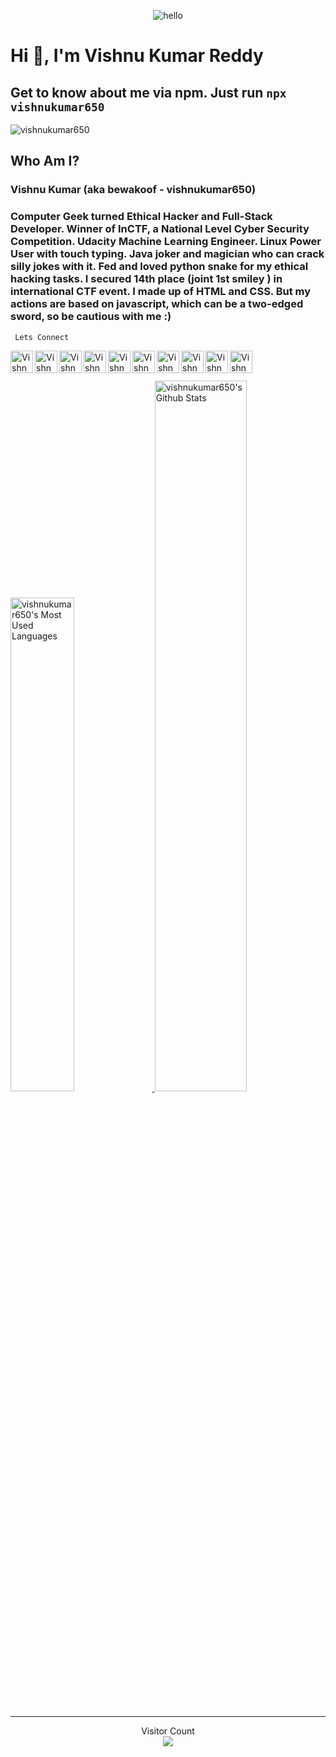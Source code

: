 <p align="center"> <img src="https://raw.githubusercontent.com/vishnukumar650/vishnukumar650/master/img/hello.gif" alt="hello" /> </p>

# Hi 👋, I'm Vishnu Kumar Reddy

## **Get to know about me via npm. Just run `npx vishnukumar650`**

<p align="left"> <img src="https://komarev.com/ghpvc/?username=vishnukumar650&label=Views&color=blue&style=plastic" alt="vishnukumar650" /> </p>

## Who Am I?

<h3 align="justify">
Vishnu Kumar (aka bewakoof - vishnukumar650)
</h3>
<h3>
Computer Geek turned Ethical Hacker and Full-Stack Developer. Winner of InCTF, a National Level Cyber Security Competition.
Udacity Machine Learning Engineer. Linux Power User with touch typing. Java joker and magician who can crack silly jokes with it.
Fed and loved python snake for my ethical hacking tasks. I secured 14th place (joint 1st smiley ) in international CTF event.
I made up of HTML and CSS. But my actions are based on javascript, which can be a two-edged sword, so be cautious with me :)

</h3>

<code> Lets Connect </code>

<a href="https://instagram.com/vishnukumar650">
  <img align="left" alt="Vishnu's Instagram" width="36px" title="Instagram" src="https://raw.githubusercontent.com/vishnukumar650/vishnukumar650/master/img/instagram.svg" />
</a>
<a href="https://discordapp.com/users/vishnukumar650#1705">
  <img align="left" alt="Vishnu's Discord" width="36px" title="Discord" src="https://raw.githubusercontent.com/vishnukumar650/vishnukumar650/master/img/discord.svg" />
</a>
<a href="https://twitter.com/vishnukumar650">
  <img align="left" alt="Vishnu Kumar Reddy | Twitter" title="Twitter" width="36px" src="https://raw.githubusercontent.com/vishnukumar650/vishnukumar650/master/img/twitter.svg" />
</a>
<a href="https://www.linkedin.com/in/vishnukumar650/">
  <img align="left" alt="Vishnu's LinkedIN" title="Linkedin" width="36px" src="https://raw.githubusercontent.com/vishnukumar650/vishnukumar650/master/img/linkedin.svg" />
</a>
<a href="https://open.spotify.com/user/tzd02yevxadlhz0h2e2w7ivyn">
  <img align="left" alt="Vishnu's Spotify" title="Spotify" width="36px" src="https://raw.githubusercontent.com/vishnukumar650/vishnukumar650/master/img/spotify.svg" />
</a>
<a href="https://www.reddit.com/user/vishnukumar650/">
  <img align="left" alt="Vishnu's Reddit" title="Reddit" width="36px" src="https://raw.githubusercontent.com/vishnukumar650/vishnukumar650/master/img/reddit.svg" />
</a>
<a href="https://www.youtube.com/channel/UCU8HBbtPv_IRrha3NS9lMmg">
  <img align="left" alt="Vishnu's Youtube" title="Youtube" width="36px" src="https://raw.githubusercontent.com/vishnukumar650/vishnukumar650/master/img/youtube.svg" />
</a>
<a href="https://www.quora.com/profile/Vishnukumar650-1">
  <img align="left" alt="Vishnu's Quora" title="Quora" width="36px" src="https://raw.githubusercontent.com/vishnukumar650/vishnukumar650/master/img/quora.svg" />
</a>
<a href="https://www.pinterest.com/vishnukumar650/">
  <img align="left" alt="Vishnu's Pinterest" title="Pinterest" width="36px" src="https://raw.githubusercontent.com/vishnukumar650/vishnukumar650/master/img/pinterest.svg" />
</a>
<a href="https://facebook.com/vishnukumarreddyp">
<img align="left" alt="Vishnu's Facebook" title="Facebook" width="36px" src="https://raw.githubusercontent.com/vishnukumar650/vishnukumar650/master/img/facebook.svg">
</a>

<br><br>

  <section>
  <a href="https://github-readme-stats.vercel.app/api/top-langs/?username=vishnukumar650&show_icons=true&theme=radical&layout=compact&count_private=true">
  <img width="45%" src="https://github-readme-stats.vercel.app/api/top-langs/?username=vishnukumar650&show_icons=true&theme=radical&layout=compact&count_private=true" alt="vishnukumar650's Most Used Languages" >
  </a>
  <a href="https://github-readme-stats.vercel.app/api?username=vishnukumar650&show_icons=true&theme=radical&layout=compact&count_private=true">
  <img width="54%" src="https://github-readme-stats.vercel.app/api?username=vishnukumar650&show_icons=true&theme=radical&layout=compact&count_private=true" alt="vishnukumar650's Github Stats" >
  </a>
</section>
<br>
<hr>
<p align="center"> 
  Visitor Count<br>
  <img src="https://profile-counter.glitch.me/vishnukumar650/count.svg" />
</p>
